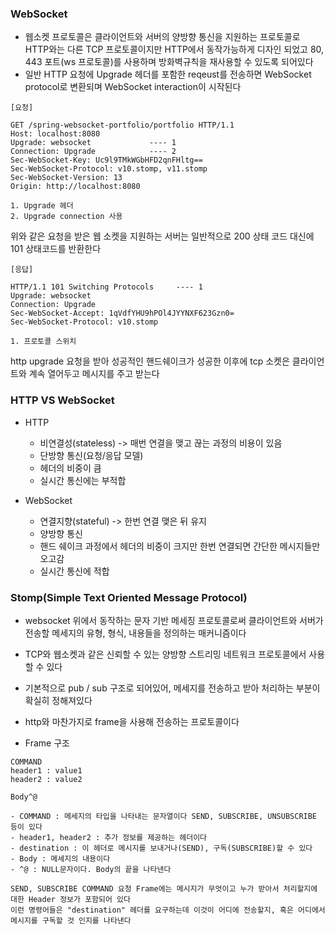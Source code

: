 ### WebSocket
- 웹소켓 프로토콜은 클라이언트와 서버의 양방향 통신을 지원하는 프로토콜로 HTTP와는 다른 TCP 프로토콜이지만 HTTP에서 동작가능하게 디자인 되었고 80, 443 포트(ws 프로토콜)를 사용하며 방화벽규칙을 재사용할 수 있도록 되어있다
- 일반 HTTP 요청에 Upgrade 헤더를 포함한 reqeust를 전송하면 WebSocket protocol로 변환되며 WebSocket interaction이 시작된다

``` 
[요청]

GET /spring-websocket-portfolio/portfolio HTTP/1.1
Host: localhost:8080
Upgrade: websocket             ---- 1
Connection: Upgrade            ---- 2
Sec-WebSocket-Key: Uc9l9TMkWGbHFD2qnFHltg==
Sec-WebSocket-Protocol: v10.stomp, v11.stomp
Sec-WebSocket-Version: 13
Origin: http://localhost:8080

1. Upgrade 헤더
2. Upgrade connection 사용
```
위와 같은 요청을 받은 웹 소켓을 지원하는 서버는 일반적으로 200 상태 코드 대신에 101 상태코드를 반환한다

```
[응답]

HTTP/1.1 101 Switching Protocols     ---- 1
Upgrade: websocket
Connection: Upgrade
Sec-WebSocket-Accept: 1qVdfYHU9hPOl4JYYNXF623Gzn0=
Sec-WebSocket-Protocol: v10.stomp

1. 프로토콜 스위치
```
http upgrade 요청을 받아 성공적인 핸드쉐이크가 성공한 이후에 tcp 소켓은 클라이언트와 계속 열어두고 메시지를 주고 받는다

### HTTP VS WebSocket 
- HTTP
    - 비연결성(stateless) -> 매번 연결을 맺고 끊는 과정의 비용이 있음
    - 단방향 통신(요청/응답 모델)
    - 헤더의 비중이 큼
    - 실시간 통신에는 부적합

- WebSocket
    - 연결지향(stateful) -> 한번 연결 맺은 뒤 유지
    - 양방향 통신
    - 핸드 쉐이크 과정에서 헤더의 비중이 크지만 한번 연결되면 간단한 메시지들만 오고감
    - 실시간 통신에 적합

### Stomp(Simple Text Oriented Message Protocol)
- websocket 위에서 동작하는 문자 기반 메세징 프로토콜로써 클라이언트와 서버가 전송할 메세지의 유형, 형식, 내용들을 정의하는 매커니즘이다
- TCP와 웹소켓과 같은 신뢰할 수 있는 양방향 스트리밍 네트워크 프로토콜에서 사용할 수 있다
- 기본적으로 pub / sub 구조로 되어있어, 메세지를 전송하고 받아 처리하는 부분이 확실히 정해져있다
- http와 마찬가지로 frame을 사용해 전송하는 프로토콜이다

- Frame 구조
```
COMMAND
header1 : value1
header2 : value2
 
Body^@

- COMMAND : 메세지의 타입을 나타내는 문자열이다 SEND, SUBSCRIBE, UNSUBSCRIBE 등이 있다
- header1, header2 : 추가 정보를 제공하는 헤더이다
- destination : 이 헤더로 메시지를 보내거나(SEND), 구독(SUBSCRIBE)할 수 있다
- Body : 메세지의 내용이다
- ^@ : NULL문자이다. Body의 끝을 나타낸다

SEND, SUBSCRIBE COMMAND 요청 Frame에는 메시지가 무엇이고 누가 받아서 처리할지에 대한 Header 정보가 포함되어 있다
이런 명령어들은 "destination" 헤더를 요구하는데 이것이 어디에 전송할지, 혹은 어디에서 메시지를 구독할 것 인지를 나타낸다
```
